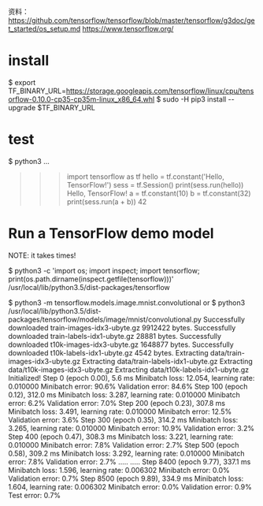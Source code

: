 资料：
https://github.com/tensorflow/tensorflow/blob/master/tensorflow/g3doc/get_started/os_setup.md
https://www.tensorflow.org/



# install

$ export TF_BINARY_URL=https://storage.googleapis.com/tensorflow/linux/cpu/tensorflow-0.10.0-cp35-cp35m-linux_x86_64.whl
$ sudo -H pip3 install --upgrade $TF_BINARY_URL

# test

$ python3
...
>>> import tensorflow as tf
>>> hello = tf.constant('Hello, TensorFlow!')
>>> sess = tf.Session()
>>> print(sess.run(hello))
Hello, TensorFlow!
>>> a = tf.constant(10)
>>> b = tf.constant(32)
>>> print(sess.run(a + b))
42
>>>

# Run a TensorFlow demo model
NOTE: it takes times!

$ python3 -c 'import os; import inspect; import tensorflow; print(os.path.dirname(inspect.getfile(tensorflow)))'
/usr/local/lib/python3.5/dist-packages/tensorflow

$ python3 -m tensorflow.models.image.mnist.convolutional
or 
$ python3 /usr/local/lib/python3.5/dist-packages/tensorflow/models/image/mnist/convolutional.py
Successfully downloaded train-images-idx3-ubyte.gz 9912422 bytes.
Successfully downloaded train-labels-idx1-ubyte.gz 28881 bytes.
Successfully downloaded t10k-images-idx3-ubyte.gz 1648877 bytes.
Successfully downloaded t10k-labels-idx1-ubyte.gz 4542 bytes.
Extracting data/train-images-idx3-ubyte.gz
Extracting data/train-labels-idx1-ubyte.gz
Extracting data/t10k-images-idx3-ubyte.gz
Extracting data/t10k-labels-idx1-ubyte.gz
Initialized!
Step 0 (epoch 0.00), 5.6 ms
Minibatch loss: 12.054, learning rate: 0.010000
Minibatch error: 90.6%
Validation error: 84.6%
Step 100 (epoch 0.12), 312.0 ms
Minibatch loss: 3.287, learning rate: 0.010000
Minibatch error: 6.2%
Validation error: 7.0%
Step 200 (epoch 0.23), 307.8 ms
Minibatch loss: 3.491, learning rate: 0.010000
Minibatch error: 12.5%
Validation error: 3.6%
Step 300 (epoch 0.35), 314.2 ms
Minibatch loss: 3.265, learning rate: 0.010000
Minibatch error: 10.9%
Validation error: 3.2%
Step 400 (epoch 0.47), 308.3 ms
Minibatch loss: 3.221, learning rate: 0.010000
Minibatch error: 7.8%
Validation error: 2.7%
Step 500 (epoch 0.58), 309.2 ms
Minibatch loss: 3.292, learning rate: 0.010000
Minibatch error: 7.8%
Validation error: 2.7%
.....
.....
Step 8400 (epoch 9.77), 337.1 ms
Minibatch loss: 1.596, learning rate: 0.006302
Minibatch error: 0.0%
Validation error: 0.7%
Step 8500 (epoch 9.89), 334.9 ms
Minibatch loss: 1.604, learning rate: 0.006302
Minibatch error: 0.0%
Validation error: 0.9%
Test error: 0.7%










